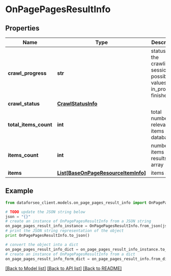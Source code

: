 # OnPagePagesResultInfo


## Properties

Name | Type | Description | Notes
------------ | ------------- | ------------- | -------------
**crawl_progress** | **str** | status of the crawling session possible values: in_progress, finished | [optional] 
**crawl_status** | [**CrawlStatusInfo**](CrawlStatusInfo.md) |  | [optional] 
**total_items_count** | **int** | total number of relevant items in the database | [optional] 
**items_count** | **int** | number of items in the results array | [optional] 
**items** | [**List[BaseOnPageResourceItemInfo]**](BaseOnPageResourceItemInfo.md) | items array | [optional] 

## Example

```python
from dataforseo_client.models.on_page_pages_result_info import OnPagePagesResultInfo

# TODO update the JSON string below
json = "{}"
# create an instance of OnPagePagesResultInfo from a JSON string
on_page_pages_result_info_instance = OnPagePagesResultInfo.from_json(json)
# print the JSON string representation of the object
print OnPagePagesResultInfo.to_json()

# convert the object into a dict
on_page_pages_result_info_dict = on_page_pages_result_info_instance.to_dict()
# create an instance of OnPagePagesResultInfo from a dict
on_page_pages_result_info_form_dict = on_page_pages_result_info.from_dict(on_page_pages_result_info_dict)
```
[[Back to Model list]](../README.md#documentation-for-models) [[Back to API list]](../README.md#documentation-for-api-endpoints) [[Back to README]](../README.md)


